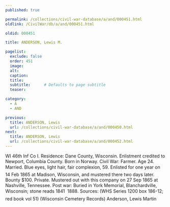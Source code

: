 ```yaml
---
published: true

permalink: /collections/civil-war-database/a/and/000451.html
oldlink: /CivilWar/db/a/and/000451.html

oldid: 000451

title: ANDERSON, Lewis M.

pagelist:
  exclude: false
  order: 451
  image: 
  alt:
  caption:
  title:
  subtitle:      # Defaults to page subtitle
  teaser:

category: 
  - A 
  - AND

previous:
  title: ANDERSON, Lewis
  url: /collections/civil-war-database/a/and/000450.html  
next:
  title: ANDERSON, Lewis
  url: /collections/civil-war-database/a/and/000452.html   
---
```

WI 46th Inf Co I. Residence: Dane County, Wisconsin. Enlistment credited to Newport, Columbia County. Born in Norway. Civil War: Farmer. Age 24. Married. Blue eyes, light hair, fair complexion, 5&#146;9&#148;. Enlisted for one year on 14 Feb 1865 at Madison, Wisconsin, and mustered there two days later. Bounty $100. Private. Mustered out with this company on 27 Sep 1865 at Nashville, Tennessee. Post war: Buried in York Memorial, Blanchardville, Wisconsin; stone reads &#147;1841 &#150; 1888&#148;. Sources: (WHS Series 1200 box 186-12; red book vol 51) (Wisconsin Cemetery Records) &#147;Anderson, Lewis Martin&#148;